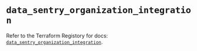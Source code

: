 # `data_sentry_organization_integration`

Refer to the Terraform Registory for docs: [`data_sentry_organization_integration`](https://registry.terraform.io/providers/jianyuan/sentry/0.12.1/docs/data-sources/organization_integration).
